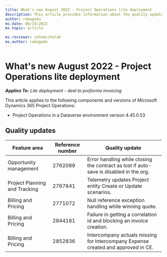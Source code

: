 ```yaml
---
title: What's new August 2022 - Project Operations lite deployment
description: This article provides information about the quality updates that are available in the August 2022 release of Microsoft Dynamics 365 Project Operations lite deployment.
author: ramagadu
ms.date: 08/19/2022
ms.topic: article

ms.reviewer: johnmichalak 
ms.author: ramagadu
---
```


# What's new August 2022 - Project Operations lite deployment

_**Applies To:** Lite deployment - deal to proforma invoicing_

This article applies to the following components and versions of Microsoft Dynamics 365 Project Operations:

- Project Operations in a Dataverse environment version 4.45.0.53

## Quality updates

| Feature area | Reference number | Quality update |
| --- | --- | --- |
| Opportunity management | 2762089 | Error handling while closing the contract as lost if auto-save is disabled in the org.|
|Project Planning and Tracking | 2767841 | Telemetry updates Project entity Create or Update scenarios.|
|Billing and Pricing | 2771072 | Null reference exception handling while winning quote.|
|Billing and Pricing | 2844181 |Failure in getting a correlation id and blocking an invoice creation.|
|Billing and Pricing | 2852836 | Intercompany actuals missing for Intercompany Expense created and approved in CE.|

